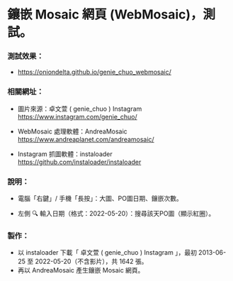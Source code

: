# 鑲嵌 Mosaic 網頁 (WebMosaic)，測試。

### 測試效果：
- https://oniondelta.github.io/genie_chuo_webmosaic/

### 相關網址：

- 圖片來源：卓文萱 ( genie_chuo ) Instagram https://www.instagram.com/genie_chuo/

- WebMosaic 處理軟體：AndreaMosaic https://www.andreaplanet.com/andreamosaic/

- Instagram 抓圖軟體：instaloader https://github.com/instaloader/instaloader

### 說明：

- 電腦「右鍵」/ 手機「長按」：大圖、PO圖日期、鑲嵌次數。

- 左側 🔍 輸入日期（格式：2022-05-20）：搜尋該天PO圖（顯示紅圈）。

### 製作：

- 以 instaloader 下載「 卓文萱 ( genie_chuo ) Instagram 」，最初 2013-06-25 至 2022-05-20（不含影片），共 1642 張。
- 再以 AndreaMosaic 產生鑲嵌 Mosaic 網頁。
